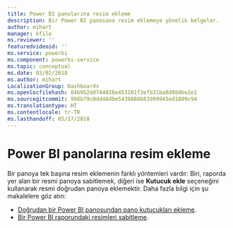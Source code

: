 ```yaml
---
title: Power BI panolarına resim ekleme
description: Bir Power BI panosuna resim eklemeye yönelik belgeler.
author: mihart
manager: kfile
ms.reviewer: ''
featuredvideoid: ''
ms.service: powerbi
ms.component: powerbi-service
ms.topic: conceptual
ms.date: 03/02/2018
ms.author: mihart
LocalizationGroup: Dashboards
ms.openlocfilehash: 84b952dd744028e453101f3efb31ba8d084be2e1
ms.sourcegitcommit: 998b79c0dd46d0e5439888b83999945ed1809c94
ms.translationtype: HT
ms.contentlocale: tr-TR
ms.lasthandoff: 05/17/2018
---
```

# <a name="add-an-image-to-a-power-bi-dashboard"></a>Power BI panolarına resim ekleme
Bir panoya tek başına resim eklemenin farklı yöntemleri vardır: Biri, raporda yer alan bir resmi panoya sabitlemek, diğeri ise **Kutucuk ekle** seçeneğini kullanarak resmi doğrudan panoya eklemektir.  Daha fazla bilgi için şu makalelere göz atın:

* [Doğrudan bir Power BI panosundan pano kutucukları ekleme](service-dashboard-add-widget.md).
* [Bir Power BI raporundaki resimleri sabitleme](service-dashboard-pin-tile-from-report.md).

